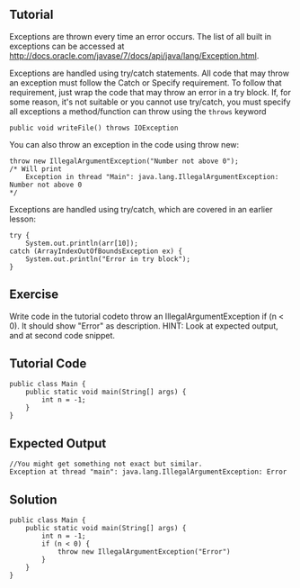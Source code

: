 Tutorial
--------
Exceptions are thrown every time an error occurs. The list of all built in exceptions can be accessed at
http://docs.oracle.com/javase/7/docs/api/java/lang/Exception.html.

Exceptions are handled using try/catch statements. All code that may throw an exception must follow the Catch
or Specify requirement. To follow that requirement, just wrap the code that may throw an error in a try block. If,
for some reason, it's not suitable or you cannot use try/catch, you must specify all exceptions a method/function
can throw using the `throws` keyword

	public void writeFile() throws IOException 

You can also throw an exception in the code using throw new:

	throw new IllegalArgumentException("Number not above 0");
	/* Will print 
		Exception in thread "Main": java.lang.IllegalArgumentException: Number not above 0
	*/
	
Exceptions are handled using try/catch, which are covered in an earlier lesson:

	try {
		System.out.println(arr[10]);
	catch (ArrayIndexOutOfBoundsException ex) {
		System.out.println("Error in try block");
	}

Exercise
--------

Write code in the tutorial codeto throw an IllegalArgumentException if (n < 0). It should show "Error" as description.
HINT: Look at expected output, and at second code snippet.

Tutorial Code
-------------

	public class Main {
		public static void main(String[] args) {
			int n = -1;
		}
	}
Expected Output
---------------
	//You might get something not exact but similar.
	Exception at thread "main": java.lang.IllegalArgumentException: Error

Solution
--------
	public class Main {
		public static void main(String[] args) {
			int n = -1;
			if (n < 0) {
				throw new IllegalArgumentException("Error")
			}
		}
	}
